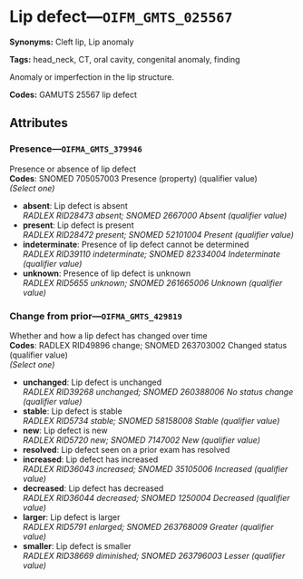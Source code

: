 # Lip defect—`OIFM_GMTS_025567`

**Synonyms:** Cleft lip, Lip anomaly

**Tags:** head_neck, CT, oral cavity, congenital anomaly, finding

Anomaly or imperfection in the lip structure.

**Codes:** GAMUTS 25567 lip defect

## Attributes

### Presence—`OIFMA_GMTS_379946`

Presence or absence of lip defect  
**Codes**: SNOMED 705057003 Presence (property) (qualifier value)  
*(Select one)*

- **absent**: Lip defect is absent  
_RADLEX RID28473 absent; SNOMED 2667000 Absent (qualifier value)_
- **present**: Lip defect is present  
_RADLEX RID28472 present; SNOMED 52101004 Present (qualifier value)_
- **indeterminate**: Presence of lip defect cannot be determined  
_RADLEX RID39110 indeterminate; SNOMED 82334004 Indeterminate (qualifier value)_
- **unknown**: Presence of lip defect is unknown  
_RADLEX RID5655 unknown; SNOMED 261665006 Unknown (qualifier value)_

### Change from prior—`OIFMA_GMTS_429819`

Whether and how a lip defect has changed over time  
**Codes**: RADLEX RID49896 change; SNOMED 263703002 Changed status (qualifier value)  
*(Select one)*

- **unchanged**: Lip defect is unchanged  
_RADLEX RID39268 unchanged; SNOMED 260388006 No status change (qualifier value)_
- **stable**: Lip defect is stable  
_RADLEX RID5734 stable; SNOMED 58158008 Stable (qualifier value)_
- **new**: Lip defect is new  
_RADLEX RID5720 new; SNOMED 7147002 New (qualifier value)_
- **resolved**: Lip defect seen on a prior exam has resolved  
- **increased**: Lip defect has increased  
_RADLEX RID36043 increased; SNOMED 35105006 Increased (qualifier value)_
- **decreased**: Lip defect has decreased  
_RADLEX RID36044 decreased; SNOMED 1250004 Decreased (qualifier value)_
- **larger**: Lip defect is larger  
_RADLEX RID5791 enlarged; SNOMED 263768009 Greater (qualifier value)_
- **smaller**: Lip defect is smaller  
_RADLEX RID38669 diminished; SNOMED 263796003 Lesser (qualifier value)_